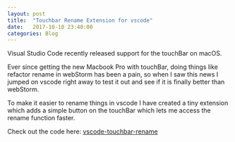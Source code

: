 ```yaml
---
layout: post
title:  "Touchbar Rename Extension for vscode"
date:   2017-10-10 23:40:00
categories: Blog
---
```


Visual Studio Code recently released support for the touchBar on macOS.

Ever since getting the new Macbook Pro with touchBar, doing things like refactor rename in webStorm has been a pain, so when I saw this news I jumped on vscode right away to test it out and see if it is finally better than webStorm.

To make it easier to rename things in vscode I have created a tiny extension which adds a simple button on the touchBar which lets me access the rename function faster.

Check out the code here: 
[vscode-touchbar-rename](https://github.com/TobiasBerg/vscode-touchbar-rename)

